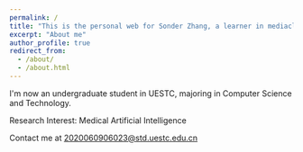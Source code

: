 ```yaml
---
permalink: /
title: "This is the personal web for Sonder Zhang, a learner in mediacl AI"
excerpt: "About me"
author_profile: true
redirect_from: 
  - /about/
  - /about.html
---
```


I'm now an undergraduate student in UESTC, majoring in Computer Science and Technology. 

Research Interest: Medical Artificial Intelligence

Contact me at 2020060906023@std.uestc.edu.cn
